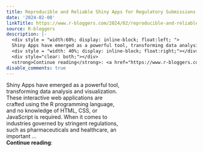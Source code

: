 ```yaml
---
title: Reproducible and Reliable Shiny Apps for Regulatory Submissions
date: '2024-02-08'
linkTitle: https://www.r-bloggers.com/2024/02/reproducible-and-reliable-shiny-apps-for-regulatory-submissions/
source: R-bloggers
description: |-
  <div style = "width:60%; display: inline-block; float:left; ">
  Shiny Apps have emerged as a powerful tool, transforming data analysis and visualization. These interactive web applications are crafted using the R programming language, and no knowledge of HTML, CSS, or JavaScript is required. When it comes to industries governed by stringent regulations, such as pharmaceuticals and healthcare, an important ...</div>
  <div style = "width: 40%; display: inline-block; float:right;"></div>
  <div style="clear: both;"></div>
  <strong>Continue reading</strong>: <a href="https://www.r-bloggers.com/2024/02/rep ...
disable_comments: true
---
```

<div style = "width:60%; display: inline-block; float:left; ">
Shiny Apps have emerged as a powerful tool, transforming data analysis and visualization. These interactive web applications are crafted using the R programming language, and no knowledge of HTML, CSS, or JavaScript is required. When it comes to industries governed by stringent regulations, such as pharmaceuticals and healthcare, an important ...</div>
<div style = "width: 40%; display: inline-block; float:right;"></div>
<div style="clear: both;"></div>
<strong>Continue reading</strong>: <a href="https://www.r-bloggers.com/2024/02/rep ...
